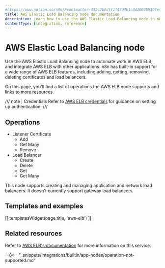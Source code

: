 ```yaml
---
#https://www.notion.so/n8n/Frontmatter-432c2b8dff1f43d4b1c8d20075510fe4
title: AWS Elastic Load Balancing node documentation
description: Learn how to use the AWS Elastic Load Balancing node in n8n. Follow technical documentation to integrate AWS Elastic Load Balancing node into your workflows.
contentType: [integration, reference]
---
```


# AWS Elastic Load Balancing node

Use the AWS Elastic Load Balancing node to automate work in AWS ELB, and integrate AWS ELB with other applications. n8n has built-in support for a wide range of AWS ELB features, including adding, getting, removing, deleting certificates and load balancers.

On this page, you'll find a list of operations the AWS ELB node supports and links to more resources.

/// note | Credentials
Refer to [AWS ELB credentials](/integrations/builtin/credentials/aws.md) for guidance on setting up authentication. 
///

## Operations

* Listener Certificate
	* Add
	* Get Many
	* Remove
* Load Balancer
	* Create
	* Delete
	* Get
	* Get Many

This node supports creating and managing application and network load balancers. It doesn't currently support gateway load balancers.

## Templates and examples

<!-- see https://www.notion.so/n8n/Pull-in-templates-for-the-integrations-pages-37c716837b804d30a33b47475f6e3780 -->
[[ templatesWidget(page.title, 'aws-elb') ]]

## Related resources

Refer to [AWS ELB's documentation](https://docs.aws.amazon.com/elasticloadbalancing/latest/userguide/what-is-load-balancing.html) for more information on this service.

--8<-- "_snippets/integrations/builtin/app-nodes/operation-not-supported.md"

